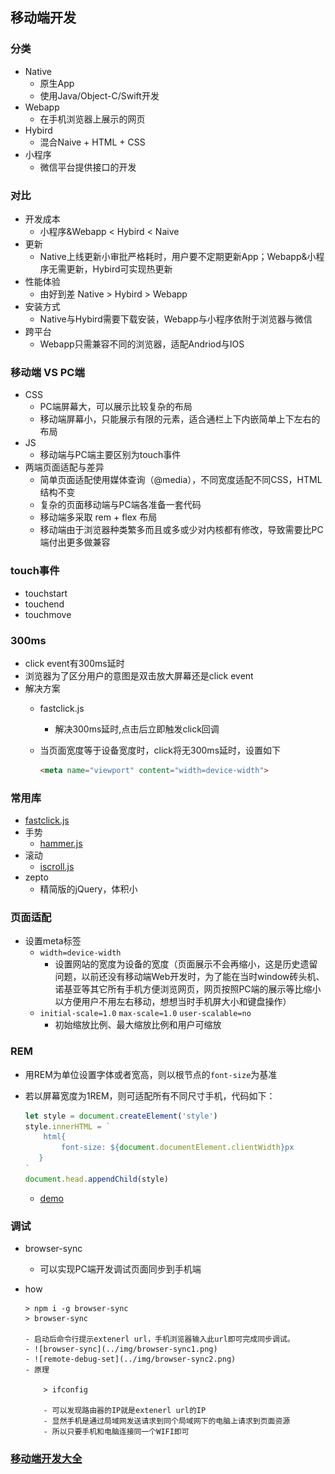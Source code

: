 ## 移动端开发

### 分类
- Native
    - 原生App
    - 使用Java/Object-C/Swift开发
- Webapp
    - 在手机浏览器上展示的网页
- Hybird
    - 混合Naive + HTML + CSS
- 小程序
    - 微信平台提供接口的开发

### 对比
- 开发成本
    - 小程序&Webapp < Hybird < Naive
- 更新
    - Native上线更新小审批严格耗时，用户要不定期更新App；Webapp&小程序无需更新，Hybird可实现热更新
- 性能体验
    - 由好到差 Native > Hybird > Webapp
- 安装方式
    - Native与Hybird需要下载安装，Webapp与小程序依附于浏览器与微信
- 跨平台
    - Webapp只需兼容不同的浏览器，适配Andriod与IOS

### 移动端 VS PC端
- CSS
    - PC端屏幕大，可以展示比较复杂的布局
    - 移动端屏幕小，只能展示有限的元素，适合通栏上下内嵌简单上下左右的布局
- JS
    - 移动端与PC端主要区别为touch事件
- 两端页面适配与差异
    - 简单页面适配使用媒体查询（@media），不同宽度适配不同CSS，HTML结构不变
    - 复杂的页面移动端与PC端各准备一套代码
    - 移动端多采取 rem + flex 布局
    - 移动端由于浏览器种类繁多而且或多或少对内核都有修改，导致需要比PC端付出更多做兼容

### touch事件
- touchstart
- touchend
- touchmove

### 300ms
- click event有300ms延时
- 浏览器为了区分用户的意图是双击放大屏幕还是click event
- 解决方案
    - fastclick.js
        - 解决300ms延时,点击后立即触发click回调
    - 当页面宽度等于设备宽度时，click将无300ms延时，设置如下
    
      ```html
      <meta name="viewport" content="width=device-width">
      ```
      
### 常用库
- [fastclick.js](https://github.com/ftlabs/fastclick)
- 手势
    - [hammer.js](http://hammerjs.github.io/) 
- 滚动
    - [iscroll.js](https://github.com/cubiq/iscroll)
- zepto
    - 精简版的jQuery，体积小

### 页面适配
- 设置meta标签
    - `width=device-width`
        - 设置网站的宽度为设备的宽度（页面展示不会再缩小，这是历史遗留问题，以前还没有移动端Web开发时，为了能在当时window砖头机、诺基亚等其它所有手机方便浏览网页，网页按照PC端的展示等比缩小以方便用户不用左右移动，想想当时手机屏大小和键盘操作）
    - `initial-scale=1.0` `max-scale=1.0` `user-scalable=no`
        - 初始缩放比例、最大缩放比例和用户可缩放

### REM 
- 用REM为单位设置字体或者宽高，则以根节点的`font-size`为基准
- 若以屏幕宽度为1REM，则可适配所有不同尺寸手机，代码如下：

    ```js
    let style = document.createElement('style')
    style.innerHTML = `
        html{
            font-size: ${document.documentElement.clientWidth}px
       }
    `
    document.head.appendChild(style)
    ```
    
    - [demo](http://js.jirengu.com/fekec/1/edit?html,css,js,output)


### 调试
- browser-sync
    - 可以实现PC端开发调试页面同步到手机端
- how

      > npm i -g browser-sync
      > browser-sync
      
      - 启动后命令行提示extenerl url，手机浏览器输入此url即可完成同步调试。
      - ![browser-sync](../img/browser-sync1.png)
      - ![remote-debug-set](../img/browser-sync2.png)
      - 原理

          > ifconfig
          
          - 可以发现路由器的IP就是extenerl url的IP
          - 显然手机是通过局域网发送请求到同个局域网下的电脑上请求到页面资源
          - 所以只要手机和电脑连接同一个WIFI即可
    
### [移动端开发大全](https://github.com/jtyjty99999/mobileTech/blob/master/README.md)



